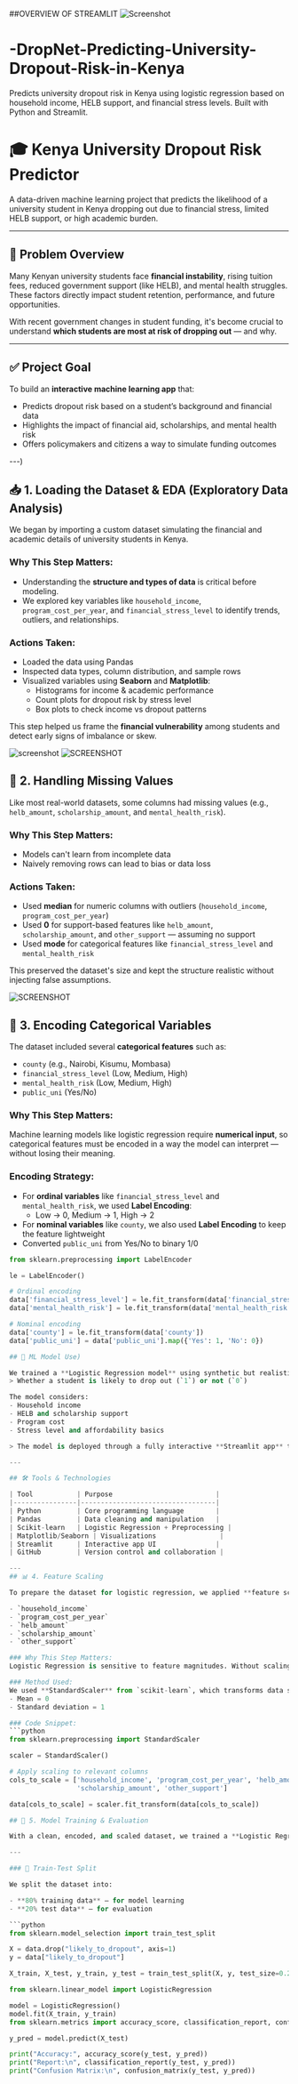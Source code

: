 ##OVERVIEW OF STREAMLIT 
![Screenshot](https://github.com/Mainabryan/-DropNet-Predicting-University-Dropout-Risk-in-Kenya/blob/93ff62d28d49ad56af338f04251cc15b4e2e9db0/Screenshot%202025-07-28%20201059.png)


# -DropNet-Predicting-University-Dropout-Risk-in-Kenya
Predicts university dropout risk in Kenya using logistic regression based on household income, HELB support, and financial stress levels. Built with Python and Streamlit.
# 🎓 Kenya University Dropout Risk Predictor

A data-driven machine learning project that predicts the likelihood of a university student in Kenya dropping out due to financial stress, limited HELB support, or high academic burden.

---

## 📌 Problem Overview

Many Kenyan university students face **financial instability**, rising tuition fees, reduced government support (like HELB), and mental health struggles. These factors directly impact student retention, performance, and future opportunities.

With recent government changes in student funding, it's become crucial to understand **which students are most at risk of dropping out** — and why.

---

## ✅ Project Goal

To build an **interactive machine learning app** that:
- Predicts dropout risk based on a student’s background and financial data
- Highlights the impact of financial aid, scholarships, and mental health risk
- Offers policymakers and citizens a way to simulate funding outcomes

---)
## 📥 1. Loading the Dataset & EDA (Exploratory Data Analysis)

We began by importing a custom dataset simulating the financial and academic details of university students in Kenya.

### Why This Step Matters:
- Understanding the **structure and types of data** is critical before modeling.
- We explored key variables like `household_income`, `program_cost_per_year`, and `financial_stress_level` to identify trends, outliers, and relationships.

### Actions Taken:
- Loaded the data using Pandas
- Inspected data types, column distribution, and sample rows
- Visualized variables using **Seaborn** and **Matplotlib**:
  - Histograms for income & academic performance
  - Count plots for dropout risk by stress level
  - Box plots to check income vs dropout patterns

This step helped us frame the **financial vulnerability** among students and detect early signs of imbalance or skew.


![screenshot](https://github.com/Mainabryan/-DropNet-Predicting-University-Dropout-Risk-in-Kenya/blob/63e644752b27675a56c3f807c369cefa975055e4/Screenshot%202025-07-16%20121017.png)
![SCREENSHOT](https://github.com/Mainabryan/-DropNet-Predicting-University-Dropout-Risk-in-Kenya/blob/d8814c1740d56dd39cdacb808f200946818362d4/Screenshot%202025-07-16%20121034.png)

## 🚨 2. Handling Missing Values

Like most real-world datasets, some columns had missing values (e.g., `helb_amount`, `scholarship_amount`, and `mental_health_risk`).

### Why This Step Matters:
- Models can't learn from incomplete data
- Naively removing rows can lead to bias or data loss

### Actions Taken:
- Used **median** for numeric columns with outliers (`household_income`, `program_cost_per_year`)
- Used **0** for support-based features like `helb_amount`, `scholarship_amount`, and `other_support` — assuming no support
- Used **mode** for categorical features like `financial_stress_level` and `mental_health_risk`

This preserved the dataset's size and kept the structure realistic without injecting false assumptions.

![SCREENSHOT](https://github.com/Mainabryan/-DropNet-Predicting-University-Dropout-Risk-in-Kenya/blob/23f931110e295fc822d7d8c4c15e8666f57b65ab/Screenshot%202025-07-28%20194823.png)

## 🧩 3. Encoding Categorical Variables

The dataset included several **categorical features** such as:

- `county` (e.g., Nairobi, Kisumu, Mombasa)
- `financial_stress_level` (Low, Medium, High)
- `mental_health_risk` (Low, Medium, High)
- `public_uni` (Yes/No)

### Why This Step Matters:
Machine learning models like logistic regression require **numerical input**, so categorical features must be encoded in a way the model can interpret — without losing their meaning.

### Encoding Strategy:
- For **ordinal variables** like `financial_stress_level` and `mental_health_risk`, we used **Label Encoding**:
  - Low → 0, Medium → 1, High → 2
- For **nominal variables** like `county`, we also used **Label Encoding** to keep the feature lightweight
- Converted `public_uni` from Yes/No to binary 1/0

```python
from sklearn.preprocessing import LabelEncoder

le = LabelEncoder()

# Ordinal encoding
data['financial_stress_level'] = le.fit_transform(data['financial_stress_level'])
data['mental_health_risk'] = le.fit_transform(data['mental_health_risk'])

# Nominal encoding
data['county'] = le.fit_transform(data['county'])
data['public_uni'] = data['public_uni'].map({'Yes': 1, 'No': 0})

## 🧠 ML Model Use)

We trained a **Logistic Regression model** using synthetic but realistic student data to predict:
> Whether a student is likely to drop out (`1`) or not (`0`)

The model considers:
- Household income
- HELB and scholarship support
- Program cost
- Stress level and affordability basics

> The model is deployed through a fully interactive **Streamlit app** that lets users explore the dataset, visualize patterns, and make predictions based on input sliders and dropdowns.

---

## 🛠️ Tools & Technologies

| Tool           | Purpose                          |
|----------------|----------------------------------|
| Python         | Core programming language        |
| Pandas         | Data cleaning and manipulation   |
| Scikit-learn   | Logistic Regression + Preprocessing |
| Matplotlib/Seaborn | Visualizations                |
| Streamlit      | Interactive app UI               |
| GitHub         | Version control and collaboration |

---
## 📊 4. Feature Scaling

To prepare the dataset for logistic regression, we applied **feature scaling** to normalize numeric columns like:

- `household_income`
- `program_cost_per_year`
- `helb_amount`
- `scholarship_amount`
- `other_support`

### Why This Step Matters:
Logistic Regression is sensitive to feature magnitudes. Without scaling, features with large values (e.g., `household_income`) could **dominate** others (e.g., `helb_amount`), resulting in a biased model.

### Method Used:
We used **StandardScaler** from `scikit-learn`, which transforms data so that:
- Mean = 0
- Standard deviation = 1

### Code Snippet:
```python
from sklearn.preprocessing import StandardScaler

scaler = StandardScaler()

# Apply scaling to relevant columns
cols_to_scale = ['household_income', 'program_cost_per_year', 'helb_amount', 
                 'scholarship_amount', 'other_support']

data[cols_to_scale] = scaler.fit_transform(data[cols_to_scale])

## 🤖 5. Model Training & Evaluation

With a clean, encoded, and scaled dataset, we trained a **Logistic Regression model** to predict the likelihood of a university student dropping out.

---

### 🧪 Train-Test Split

We split the dataset into:

- **80% training data** – for model learning
- **20% test data** – for evaluation

```python
from sklearn.model_selection import train_test_split

X = data.drop("likely_to_dropout", axis=1)
y = data["likely_to_dropout"]

X_train, X_test, y_train, y_test = train_test_split(X, y, test_size=0.2, random_state=42)

from sklearn.linear_model import LogisticRegression

model = LogisticRegression()
model.fit(X_train, y_train)
from sklearn.metrics import accuracy_score, classification_report, confusion_matrix

y_pred = model.predict(X_test)

print("Accuracy:", accuracy_score(y_test, y_pred))
print("Report:\n", classification_report(y_test, y_pred))
print("Confusion Matrix:\n", confusion_matrix(y_test, y_pred))


